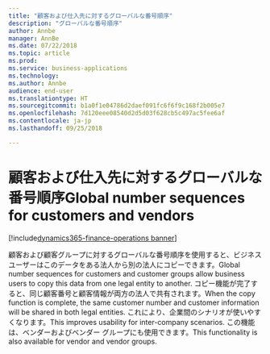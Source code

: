 ```yaml
---
title: "顧客および仕入先に対するグローバルな番号順序"
description: "グローバルな番号順序"
author: Annbe
manager: AnnBe
ms.date: 07/22/2018
ms.topic: article
ms.prod: 
ms.service: business-applications
ms.technology: 
ms.author: Annbe
audience: end-user
ms.translationtype: HT
ms.sourcegitcommit: b1a0f1e04786d2daef091fc6f6f9c168f2b005e7
ms.openlocfilehash: 7d120eee08540d2d5d03f628cb5c497ac5fee6af
ms.contentlocale: ja-jp
ms.lasthandoff: 09/25/2018

---
```

#  <a name="global-number-sequences-for-customers-and-vendors"></a><span data-ttu-id="29c3e-103">顧客および仕入先に対するグローバルな番号順序</span><span class="sxs-lookup"><span data-stu-id="29c3e-103">Global number sequences for customers and vendors</span></span>

[!include[dynamics365-finance-operations banner](../includes/dynamics365-finance-operations.md)]


<span data-ttu-id="29c3e-104">顧客および顧客グループに対するグローバルな番号順序を使用すると、ビジネス ユーザーはこのデータをある法人から別の法人にコピーできます。</span><span class="sxs-lookup"><span data-stu-id="29c3e-104">Global number sequences for customers and customer groups allow business users to copy this data from one legal entity to another.</span></span> <span data-ttu-id="29c3e-105">コピー機能が完了すると、同じ顧客番号と顧客情報が両方の法人で共有されます。</span><span class="sxs-lookup"><span data-stu-id="29c3e-105">When the copy function is complete, the same customer number and customer information will be shared in both legal entities.</span></span> <span data-ttu-id="29c3e-106">これにより、企業間のシナリオが使いやすくなります。</span><span class="sxs-lookup"><span data-stu-id="29c3e-106">This improves usability for inter-company scenarios.</span></span> <span data-ttu-id="29c3e-107">この機能は、ベンダーおよびベンダー グループにも使用できます。</span><span class="sxs-lookup"><span data-stu-id="29c3e-107">This functionality is also available for vendor and vendor groups.</span></span>

